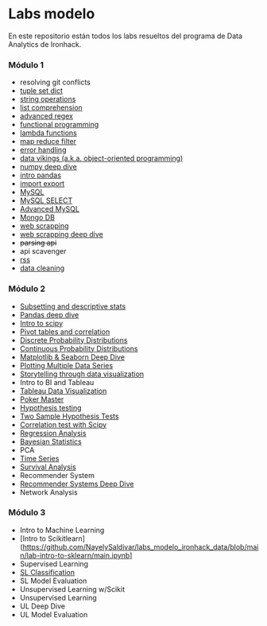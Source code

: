 # Labs modelo

En este repositorio están todos los labs resueltos del programa de Data Analytics de Ironhack.

### Módulo 1

- resolving git conflicts
- [tuple set dict](https://github.com/MaxGuz23/labs_modelo_ironhack_data/tree/main/lab-tuple-set-dict)
- [string operations](https://github.com/NayelySaldivar/labs_modelo_ironhack_data/tree/main/lab-string-operations)
- [list comprehension](https://github.com/FranciscoGalan/labs_modelo_ironhack_data/blob/main/lab-list-comprenhensions/main.ipynb)
- [advanced regex](https://github.com/FranciscoGalan/labs_modelo_ironhack_data/blob/main/lab-advanced-regex/main.ipynb)
- [functional programming](https://github.com/FranciscoGalan/labs_modelo_ironhack_data/tree/main/lab-functional-programming)
- [lambda functions](https://github.com/FranciscoGalan/labs_modelo_ironhack_data/tree/main/lab-lambda-functions)
- [map reduce filter](https://github.com/FranciscoGalan/labs_modelo_ironhack_data/tree/main/lab-map-reduce-filter)
- [error handling](https://github.com/FranciscoGalan/labs_modelo_ironhack_data/tree/main/lab-error-handling)
- [data vikings (a.k.a. object-oriented programming)](https://github.com/FranciscoGalan/labs_modelo_ironhack_data/tree/main/lab-data-vikings)
- [numpy deep dive](https://github.com/FranciscoGalan/labs_modelo_ironhack_data/tree/main/lab-numpy-deep-dive)
- [intro pandas](https://github.com/FranciscoGalan/labs_modelo_ironhack_data/tree/main/lab-intro-pandas)
- [import export](https://github.com/FranciscoGalan/labs_modelo_ironhack_data/tree/main/lab-import-export)
- [MySQL](https://github.com/FranciscoGalan/labs_modelo_ironhack_data/tree/main/lab-mysql)
- [MySQL SELECT](https://github.com/FranciscoGalan/labs_modelo_ironhack_data/tree/main/lab-mysql-select)
- [Advanced MySQL](https://github.com/FranciscoGalan/labs_modelo_ironhack_data/tree/main/lab-advanced-mysql)
- [Mongo DB](https://github.com/NayelySaldivar/labs_modelo_ironhack_data/tree/main/mongo-db)
- [web scrapping](https://github.com/FranciscoGalan/labs_modelo_ironhack_data/tree/main/lab-web-scrapping)
- [web scrapping deep dive](https://github.com/FranciscoGalan/labs_modelo_ironhack_data/tree/main/lab-web-scrapping-deep-dive)
- ~~parsing api~~
- api scavenger
- [rss](https://github.com/FranciscoGalan/labs_modelo_ironhack_data/tree/main/lab-rss)
- [data cleaning](https://github.com/FranciscoGalan/labs_modelo_ironhack_data/tree/main/lab-data-cleaning)

### Módulo 2

- [Subsetting and descriptive stats](https://github.com/FranciscoGalan/labs_modelo_ironhack_data/tree/main/lab-subsetting-and-descriptive-stats)
- [Pandas deep dive](https://github.com/FranciscoGalan/labs_modelo_ironhack_data/tree/main/lab-pandas-deep-dive)
- [Intro to scipy](https://github.com/FranciscoGalan/labs_modelo_ironhack_data/tree/main/lab-intro-to-scipy)
- [Pivot tables and correlation](https://github.com/FranciscoGalan/labs_modelo_ironhack_data/tree/main/lab-pivot-table-and-correlation)
- [Discrete Probability Distributions](https://github.com/FranciscoGalan/labs_modelo_ironhack_data/tree/main/lab-discrete-probability-distribution-)
- [Continuous Probability Distributions](https://github.com/FranciscoGalan/labs_modelo_ironhack_data/tree/main/lab-continuous-probability-distribution)
- [Matplotlib & Seaborn Deep Dive](https://github.com/FranciscoGalan/labs_modelo_ironhack_data/tree/main/lab-matplotlib-seaborn)
- [Plotting Multiple Data Series](https://github.com/FranciscoGalan/labs_modelo_ironhack_data/tree/main/lab-plotting-multiple-data-series)
- [Storytelling through data visualization](https://github.com/FranciscoGalan/labs_modelo_ironhack_data/tree/main/lab-storytelling-data-visualization)
- Intro to BI and Tableau
- [Tableau Data Visualization](https://github.com/FranciscoGalan/labs_modelo_ironhack_data/tree/main/lab-tableau-data-visualization)
- [Poker Master](https://github.com/FranciscoGalan/labs_modelo_ironhack_data/tree/main/-lab-poker-master)
- [Hypothesis testing](https://github.com/NayelySaldivar/labs_modelo_ironhack_data/tree/main/lab-hypothesis-testing)
- [Two Sample Hypothesis Tests](https://github.com/FranciscoGalan/labs_modelo_ironhack_data/tree/main/lab-two-sample-hypothesis-tests)
- [Correlation test with Scipy](https://github.com/NayelySaldivar/labs_modelo_ironhack_data/tree/main/lab-correlation-test-with-scipy)
- [Regression Analysis](https://github.com/FranciscoGalan/labs_modelo_ironhack_data/tree/main/-lab-regression-analysis)
- [Bayesian Statistics](https://github.com/NayelySaldivar/labs_modelo_ironhack_data/tree/main/lab-bayesian-statistics)
- PCA
- [Time Series](https://github.com/NayelySaldivar/labs_modelo_ironhack_data/tree/main/lab-time-series)
- [Survival Analysis](https://colab.research.google.com/drive/1keTlS3Q0JVUKm8lj7SnydupvuDJZayXC?usp=sharing)
- Recommender System
- [Recommender Systems Deep Dive](https://github.com/NayelySaldivar/labs_modelo_ironhack_data/blob/main/lab-recommender-deepdive/main.ipynb)
- Network Analysis

### Módulo 3

- Intro to Machine Learning
- [Intro to Scikitlearn](https://github.com/NayelySaldivar/labs_modelo_ironhack_data/blob/main/lab-intro-to-sklearn/main.ipynb]
- Supervised Learning
- [SL Classification](https://github.com/NayelySaldivar/labs_modelo_ironhack_data/tree/main/lab-supervised-classification)
- SL Model Evaluation
- Unsupervised Learning w/Scikit
- Unsupervised Learning
- UL Deep Dive
- UL Model Evaluation
